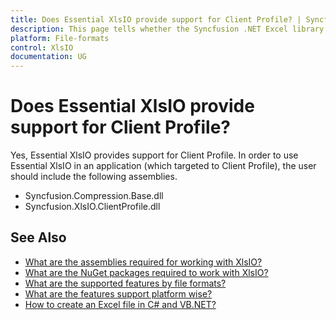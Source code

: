 ```yaml
---
title: Does Essential XlsIO provide support for Client Profile? | Syncfusion
description: This page tells whether the Syncfusion .NET Excel library (XlsIO) provides support for Client Profile.
platform: File-formats
control: XlsIO
documentation: UG
---
```


# Does Essential XlsIO provide support for Client Profile?

Yes, Essential XlsIO provides support for Client Profile. In order to use Essential XlsIO in an application (which targeted to Client Profile), the user should include the following assemblies.

* Syncfusion.Compression.Base.dll
* Syncfusion.XlsIO.ClientProfile.dll

## See Also

* [What are the assemblies required for working with XlsIO?](https://help.syncfusion.com/file-formats/xlsio/assemblies-required)
* [What are the NuGet packages required to work with XlsIO?](https://help.syncfusion.com/file-formats/xlsio/nuget-packages-required)
* [What are the supported features by file formats?](https://help.syncfusion.com/file-formats/xlsio/supported-features-by-file-formats)
* [What are the features support platform wise?](https://help.syncfusion.com/file-formats/xlsio/supported-features-by-platforms)
* [How to create an Excel file in C# and VB.NET?](https://help.syncfusion.com/file-formats/xlsio/getting-started-create-excel-file-csharp-vbnet)
